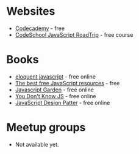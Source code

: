 # Websites

- [Codecademy](http://www.codecademy.com/) - free
- [CodeSchool JavaScript RoadTrip](https://www.codeschool.com/courses/javascript-road-trip-part-1) - free course

# Books
- [eloquent javascript](http://eloquentjavascript.net/) - free online
- [The best free JavaScript resources](http://jsbooks.revolunet.com/) - free
- [Javascript Garden](http://bonsaiden.github.io/JavaScript-Garden/) - free online
- [You Don't Know JS](https://github.com/getify/You-Dont-Know-JS) - free online
- [JavaScript Design Patter](http://addyosmani.com/resources/essentialjsdesignpatterns/book/) - free online

# Meetup groups
- Not available yet.
